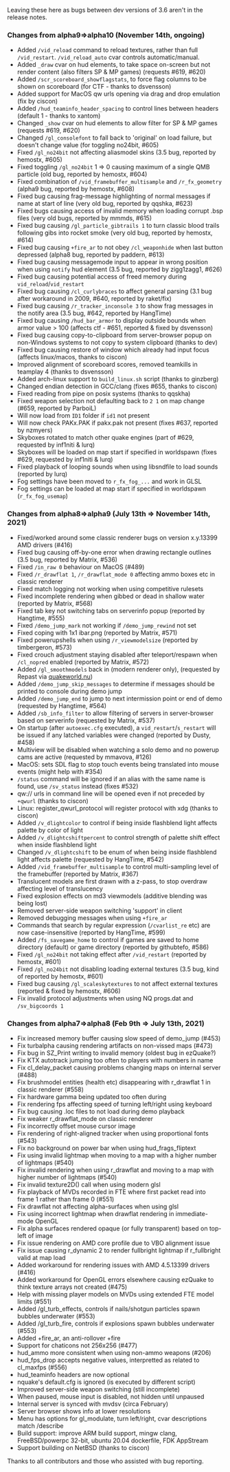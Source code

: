 Leaving these here as bugs between dev versions of 3.6 aren't in the release notes.

### Changes from alpha9=>alpha10 (November 14th, ongoing)

- Added `/vid_reload` command to reload textures, rather than full `/vid_restart`.  `/vid_reload_auto` cvar controls automatic/manual.
- Added `_draw` cvar on hud elements, to take space on-screen but not render content (also filters SP & MP games) (requests #619, #620)
- Added `/scr_scoreboard_showflagstats`, to force flag columns to be shown on scoreboard (for CTF - thanks to dsvensson)
- Added support for MacOS qw urls opening via drag and drop emulation (fix by ciscon)
- Added `/hud_teaminfo_header_spacing` to control lines between headers (default 1 - thanks to xantom)
- Changed `_show` cvar on hud elements to allow filter for SP & MP games (requests #619, #620)
- Changed `/gl_consolefont` to fall back to 'original' on load failure, but doesn't change value (for toggling no24bit, #605)
- Fixed `/gl_no24bit` not affecting aliasmodel skins (3.5 bug, reported by hemostx, #605)
- Fixed toggling `/gl_no24bit` 1 => 0 causing maximum of a single QMB particle (old bug, reported by hemostx, #604)
- Fixed combination of `/vid_framebuffer_multisample` and `/r_fx_geometry` (alpha9 bug, reported by hemostx, #608)
- Fixed bug causing frag-message highlighting of normal messages if name at start of line (very old bug, reported by qqshka, #623)
- Fixed bugs causing access of invalid memory when loading corrupt .bsp files (very old bugs, reported by mmmds, #615)
- Fixed bug causing `/gl_particle_gibtrails 1` to turn classic blood trails following gibs into rocket smoke (very old bug, reported by hemostx, #614)
- Fixed bug causing `+fire_ar` to not obey `/cl_weaponhide` when last button depressed (alpha8 bug, reported by paddern, #613)
- Fixed bug causing messagemode input to appear in wrong position when using `notify` hud element (3.5 bug, reported by zigg1zagg1, #626)
- Fixed bug causing potential access of freed memory during `vid_reload`/`vid_restart`
- Fixed bug causing `/cl_curlybraces` to affect general parsing (3.1 bug after workaround in 2009, #640, reported by raket/fix)
- Fixed bug causing `/r_tracker_inconsole 3` to show frag messages in the notify area (3.5 bug, #642, reported by HangTime)
- Fixed bug causing `/hud_bar_armor` to display outside bounds when armor value > 100 (affects ctf - #651, reported & fixed by dsvensson)
- Fixed bug causing copy-to-clipboard from server-browser popup on non-Windows systems to not copy to system clipboard (thanks to dev)
- Fixed bug causing restore of window which already had input focus (affects linux/macos, thanks to ciscon)
- Improved alignment of scoreboard scores, removed teamkills in teamplay 4 (thanks to dsvensson)
- Added arch-linux support to `build_linux.sh` script (thanks to ginzberg)
- Changed endian detection in GCC/clang (fixes #655, thanks to ciscon)
- Fixed reading from pipe on posix systems (thanks to qqskha)
- Fixed weapon selection not defaulting back to `2 1` on map change (#659, reported by ParboiL)
- Will now load from `ID1` folder if `id1` not present
- Will now check PAKx.PAK if pakx.pak not present (fixes #637, reported by nzmyers)
- Skyboxes rotated to match other quake engines (part of #629, requested by inf1niti & lurq)
- Skyboxes will be loaded on map start if specified in worldspawn (fixes #629, requested by inf1niti & lurq)
- Fixed playback of looping sounds when using libsndfile to load sounds (reported by lurq)
- Fog settings have been moved to `r_fx_fog_...` and work in GLSL
- Fog settings can be loaded at map start if specified in worldspawn (`r_fx_fog_usemap`)

### Changes from alpha8=>alpha9 (July 13th => November 14th, 2021)

- Fixed/worked around some classic renderer bugs on version x.y.13399 AMD drivers (#416)
- Fixed bug causing off-by-one error when drawing rectangle outlines (3.5 bug, reported by Matrix, #536)
- Fixed `/in_raw 0` behaviour on MacOS (#489)
- Fixed `/r_drawflat 1`, `/r_drawflat_mode 0` affecting ammo boxes etc in classic renderer
- Fixed match logging not working when using competitive rulesets
- Fixed incomplete rendering when gibbed or dead in shallow water (reported by Matrix, #568)
- Fixed tab key not switching tabs on serverinfo popup (reported by Hangtime, #555)
- Fixed `/demo_jump_mark` not working if `/demo_jump_rewind` not set
- Fixed coping with 1x1 ibar.png (reported by Matrix, #571)
- Fixed powerupshells when using `/r_viewmodelsize` (reported by timbergeron, #573)
- Fixed crouch adjustment staying disabled after teleport/respawn when `/cl_nopred` enabled (reported by Matrix, #572)
- Added `/gl_smoothmodels` back in (modern renderer only), (requested by Repast via [quakeworld.nu](https://www.quakeworld.nu/forum/topic/7508/why-is-the-command-glsmoothmodels-r))
- Added `/demo_jump_skip_messages` to determine if messages should be printed to console during demo jump
- Added `/demo_jump_end` to jump to next intermission point or end of demo (requested by Hangtime, #564)
- Added `/sb_info_filter` to allow filtering of servers in server-browser based on serverinfo (requested by Matrix, #537)
- On startup (after `autoexec.cfg` executed), a `vid_restart`/`s_restart` will be issued if any latched variables were changed (reported by Dusty, #458)
- Multiview will be disabled when watching a solo demo and no powerup cams are active (requested by mmavova, #126)
- MacOS: sets SDL flag to stop touch events being translated into mouse events (might help with #354)
- `/status` command will be ignored if an alias with the same name is found, use `/sv_status` instead (fixes #532)
- qw:// urls in command line will be opened even if not preceded by `+qwurl` (thanks to ciscon)
- Linux: register_qwurl_protocol will register protocol with xdg (thanks to ciscon)
- Added `/v_dlightcolor` to control if being inside flashblend light affects palette by color of light
- Added `/v_dlightcshiftpercent` to control strength of palette shift effect when inside flashblend light
- Changed `/v_dlightcshift` to be enum of when being inside flashblend light affects palette (requested by HangTime, #542)
- Added `/vid_framebuffer_multisample` to control multi-sampling level of the framebuffer (reported by Matrix, #367)
- Translucent models are first drawn with a z-pass, to stop overdraw affecting level of translucency
- Fixed explosion effects on md3 viewmodels (additive blending was being lost)
- Removed server-side weapon switching 'support' in client
- Removed debugging messages when using `+fire_ar`
- Commands that search by regular expression (`/cvarlist_re` etc) are now case-insensitive (reported by HangTime, #599)
- Added `/fs_savegame_home` to control if games are saved to home directory (default) or game directory (reported by githubtefo, #586)
- Fixed `/gl_no24bit` not taking effect after `/vid_restart` (reported by hemostx, #601)
- Fixed `/gl_no24bit` not disabling loading external textures (3.5 bug, kind of reported by hemostx, #601)
- Fixed bug causing `/gl_scaleskytextures` to not affect external textures (reported & fixed by hemostx, #606)
- Fix invalid protocol adjustments when using NQ progs.dat and `/sv_bigcoords 1`

### Changes from alpha7=>alpha8 (Feb 9th => July 13th, 2021)

- Fix increased memory buffer causing slow speed of demo_jump (#453)
- Fix turbalpha causing rendering artifacts on non-vissed maps (#473)
- Fix bug in SZ_Print writing to invalid memory (oldest bug in ezQuake?)
- Fix KTX autotrack jumping too often to players with numbers in name
- Fix cl_delay_packet causing problems changing maps on internal server (#488)
- Fix brushmodel entities (health etc) disappearing with r_drawflat 1 in classic renderer (#558)
- Fix hardware gamma being updated too often during 
- Fix rendering fps affecting speed of turning left/right using keyboard
- Fix bug causing .loc files to not load during demo playback
- Fix weaker r_drawflat_mode on classic renderer
- Fix incorrectly offset mouse cursor image
- Fix rendering of right-aligned tracker when using proportional fonts (#543)
- Fix no background on power bar when using hud_frags_fliptext
- Fix using invalid lightmap when moving to a map with a higher number of lightmaps (#540)
- Fix invalid rendering when using r_drawflat and moving to a map with higher number of lightmaps (#540)
- Fix invalid texture2D() call when using modern glsl
- Fix playback of MVDs recorded in FTE where first packet read into frame 1 rather than frame 0 (#551)
- Fix drawflat not affecting alpha-surfaces when using glsl
- Fix using incorrect lightmap when drawflat rendering in immediate-mode OpenGL
- Fix alpha surfaces rendered opaque (or fully transparent) based on top-left of image
- Fix issue rendering on AMD core profile due to VBO alignment issue
- Fix issue causing r_dynamic 2 to render fullbright lightmap if r_fullbright valid at map load
- Added workaround for rendering issues with AMD 4.5.13399 drivers (#416)
- Added workaround for OpenGL errors elsewhere causing ezQuake to think texture arrays not created (#475)
- Help with missing player models on MVDs using extended FTE model limits (#551)
- Added /gl_turb_effects, controls if nails/shotgun particles spawn bubbles underwater (#553)
- Added /gl_turb_fire, controls if explosions spawn bubbles underwater (#553)
- Added +fire_ar, an anti-rollover +fire
- Support for chaticons not 256x256 (#477)
- hud_ammo more consistent when using non-ammo weapons (#206)
- hud_fps_drop accepts negative values, interpretted as related to cl_maxfps (#556)
- hud_teaminfo headers are now optional
- nquake's default.cfg is ignored (is executed by different script)
- Improved server-side weapon switching (still incomplete)
- When paused, mouse input is disabled, not hidden until unpaused
- Internal server is synced with mvdsv (circa February)
- Server browser shows info at lower resolutions
- Menu has options for gl_modulate, turn left/right, cvar descriptions match /describe
- Build support: improve ARM build support, mingw clang, FreeBSD/powerpc 32-bit, ubuntu 20.04 dockerfile, FDK AppStream
- Support building on NetBSD (thanks to ciscon)

Thanks to all contributors and those who assisted with bug reporting.
